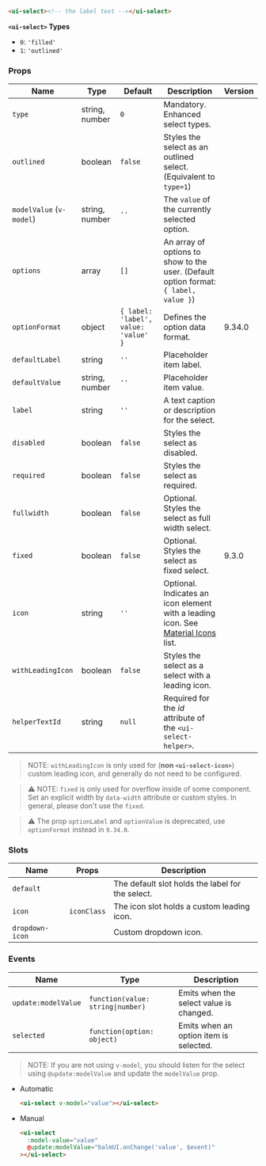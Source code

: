 ```html
<ui-select><!-- the label text --></ui-select>
```

**`<ui-select>` Types**

- `0`: `'filled'`
- `1`: `'outlined'`

### Props

| Name                     | Type           | Default                              | Description                                                                                 | Version |
| ------------------------ | -------------- | ------------------------------------ | ------------------------------------------------------------------------------------------- | ------- |
| `type`                   | string, number | `0`                                  | Mandatory. Enhanced select types.                                                           |         |
| `outlined`               | boolean        | `false`                              | Styles the select as an outlined select. (Equivalent to `type=1`)                           |         |
| `modelValue` (`v-model`) | string, number | `''`                                 | The `value` of the currently selected option.                                               |         |
| `options`                | array          | `[]`                                 | An array of options to show to the user. (Default option format: `{ label, value }`)        |         |
| `optionFormat`           | object         | `{ label: 'label', value: 'value' }` | Defines the option data format.                                                             | 9.34.0  |
| `defaultLabel`           | string         | `''`                                 | Placeholder item label.                                                                     |         |
| `defaultValue`           | string, number | `''`                                 | Placeholder item value.                                                                     |         |
| `label`                  | string         | `''`                                 | A text caption or description for the select.                                               |         |
| `disabled`               | boolean        | `false`                              | Styles the select as disabled.                                                              |         |
| `required`               | boolean        | `false`                              | Styles the select as required.                                                              |         |
| `fullwidth`              | boolean        | `false`                              | Optional. Styles the select as full width select.                                           |         |
| `fixed`                  | boolean        | `false`                              | Optional. Styles the select as fixed select.                                                | 9.3.0   |
| `icon`                   | string         | `''`                                 | Optional. Indicates an icon element with a leading icon. See [Material Icons](/icons) list. |         |
| `withLeadingIcon`        | boolean        | `false`                              | Styles the select as a select with a leading icon.                                          |         |
| `helperTextId`           | string         | `null`                               | Required for the _id_ attribute of the `<ui-select-helper>`.                                |         |

> NOTE: `withLeadingIcon` is only used for (**non `<ui-select-icon>`**) custom leading icon, and generally do not need to be configured.

> ⚠️ NOTE: `fixed` is only used for overflow inside of some component. Set an explicit width by `data-width` attribute or custom styles. In general, please don't use the `fixed`.

> ⚠️ The prop `optionLabel` and `optionValue` is deprecated, use `optionFormat` instead in `9.34.0`.

### Slots

| Name            | Props       | Description                                      |
| --------------- | ----------- | ------------------------------------------------ |
| `default`       |             | The default slot holds the label for the select. |
| `icon`          | `iconClass` | The icon slot holds a custom leading icon.       |
| `dropdown-icon` |             | Custom dropdown icon.                            |

### Events

| Name                | Type                              | Description                             |
| ------------------- | --------------------------------- | --------------------------------------- |
| `update:modelValue` | `function(value: string\|number)` | Emits when the select value is changed. |
| `selected`          | `function(option: object)`        | Emits when an option item is selected.  |

> NOTE: If you are not using `v-model`, you should listen for the select using `@update:modelValue` and update the `modelValue` prop.

- Automatic

  ```html
  <ui-select v-model="value"></ui-select>
  ```

- Manual

  ```html
  <ui-select
    :model-value="value"
    @update:modelValue="balmUI.onChange('value', $event)"
  ></ui-select>
  ```
